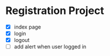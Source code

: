# Registration Project

- [x] index page
- [x] login
- [x] logout
- [ ] add alert when user logged in